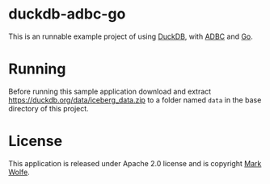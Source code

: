 # duckdb-adbc-go

This is an runnable example project of using [DuckDB](https://duckdb.org/), with [ADBC](https://arrow.apache.org/docs/format/ADBC.html) and [Go](https://go.dev/).

# Running

Before running this sample application download and extract https://duckdb.org/data/iceberg_data.zip to a folder named `data` in the base directory of this project.

# License

This application is released under Apache 2.0 license and is copyright [Mark Wolfe](https://www.wolfe.id.au/?utm_source=duckdb-adbc-go).